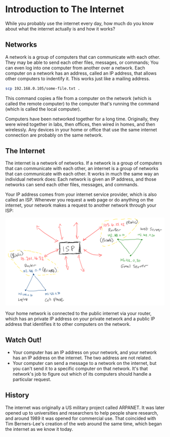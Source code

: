 # Introduction to The Internet

While you probably use the internet every day, how much do you know about what the internet actually is and how it works?

## Networks

A network is a group of computers that can communicate with each other. They may be able to send each other files, messages, or commands; You can even log into one computer from another over a network. Each computer on a network has an address, called an IP address, that allows other computers to indentify it. This works just like a mailing address.

```bash
scp 192.168.0.105/some-file.txt .
```

This command copies a file from a computer on the network (which is called the remote computer) to the computer that's running the command (which is called the local computer).

Computers have been networked together for a long time. Originally, they were wired together in labs, then offices, then wired in homes, and then wirelessly. Any devices in your home or office that use the same internet connection are probably on the same network.

## The Internet

The internet is a network of networks. If a network is a group of computers that can communicate with each other, an internet is a group of networks that can communicate with each other. It works in much the same way an individual network does: Each network is given an IP address, and those networks can send each other files, messages, and commands.

Your IP address comes from your internet service provider, which is also called an ISP. Whenever you request a web page or do anything on the internet, your network makes a request to another network through your ISP:

![Private networks communicating over public networks](assets/internet-communication.png)

Your home network is connected to the public internet via your router, which has an private IP address on your private network and a public IP address that identifies it to other computers on the network.

## Watch Out!

* Your computer has an IP address on your network, and your network has an IP address on the internet. The two address are not related.
* Your computer can send a message to a network on the internet, but you can't send it to a specific computer on that network. It's that network's job to figure out which of its computers should handle a particular request.

## History

The internet was originally a US military project called ARPANET. It was later opened up to universities and researchers to help people share research, and around 1989 it was opened for commercial use. That coincided with Tim Berners-Lee's creation of the web around the same time, which began the internet as we know it today.
